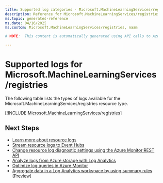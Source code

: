 ```yaml
---
title: Supported log categories - Microsoft.MachineLearningServices/registries
description: Reference for Microsoft.MachineLearningServices/registries in Azure Monitor Logs.
ms.topic: generated-reference
ms.date: 04/16/2025
ms.custom: Microsoft.MachineLearningServices/registries, naam

# NOTE:  This content is automatically generated using API calls to Azure. Any edits made on these files will be overwritten in the next run of the script. 

---
```





# Supported logs for Microsoft.MachineLearningServices/registries  
The following table lists the types of logs available for the Microsoft.MachineLearningServices/registries resource type.
  

  
[!INCLUDE [Microsoft.MachineLearningServices/registries](~/reusable-content/ce-skilling/azure/includes/azure-monitor/reference/logs/microsoft-machinelearningservices-registries-logs-include.md)]  
  

## Next Steps

* [Learn more about resource logs](/azure/azure-monitor/essentials/platform-logs-overview)
* [Stream resource logs to Event Hubs](/azure/azure-monitor/essentials/resource-logs#send-to-azure-event-hubs)
* [Change resource log diagnostic settings using the Azure Monitor REST API](/rest/api/monitor/diagnosticsettings)
* [Analyze logs from Azure storage with Log Analytics](/azure/azure-monitor/essentials/resource-logs#send-to-log-analytics-workspace)
* [Optimize log queries in Azure Monitor](/azure/azure-monitor/logs/query-optimization)
* [Aggregate data in a Log Analytics workspace by using summary rules (Preview)](/azure/azure-monitor/logs/summary-rules)